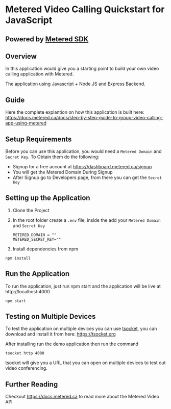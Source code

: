 # Metered Video Calling Quickstart for JavaScript
## Powered by [Metered SDK](https://metered.ca)

## Overview

In this application would give you a starting point to build your own video calling application with Metered.

The application using Javascript + Node.JS and Express Backend.

## Guide

Here the complete explantion on how this application is built here: https://docs.metered.ca/docs/step-by-step-guide-to-group-video-calling-app-using-metered

## Setup Requirements

Before you can use this application, you would need a `Metered Domain` and `Secret Key`. To Obtain them do the following:

  - Signup for a free account at https://dashboard.metered.ca/signup
  - You will get the Metered Domain During Signup
  - After Signup go to Developers page, from there you can get the `Secret Key`

## Setting up the Application

  1. Clone the Project
  2. In the root folder create a `.env` file, inside the add your `Metered Domain` and `Secret Key`
  
      ```
      METERED_DOMAIN = ""
      METERED_SECRET_KEY=""
      ```
  3. Install dependencies from npm
    
```
npm install
```
  
  ## Run the Application
  
  To run the application, just run npm start and the application will be live at http://localhost:4000
  
  ```
  npm start
  ```
  
  ## Testing on Multiple Devices
  
  To test the application on multiple devices you can use [tsocket](https://tsocket.org), you can download and install it from here: https://tsocket.org
  
  After installing run the demo application then run the command
  
  ```
  tsocket http 4000
  ```
  
  tsocket will give you a URL that you can open on multiple devices to test out video conferencing.
  
  ## Further Reading
  
  Checkout https://docs.metered.ca to read more about the Metered Video API 
  
 
